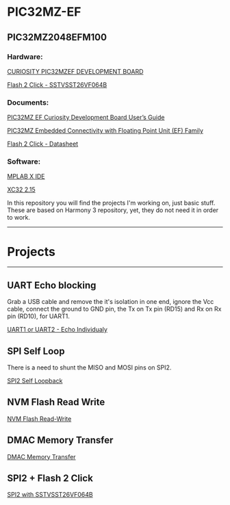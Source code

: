 # PIC32MZ-EF
## PIC32MZ2048EFM100
### Hardware:

[CURIOSITY PIC32MZEF DEVELOPMENT BOARD](https://www.microchip.com/en-us/development-tool/DM320104)

[Flash 2 Click - SSTVSST26VF064B](https://www.mikroe.com/flash-2-click)


### Documents: 

[PIC32MZ EF Curiosity Development Board User’s Guide](https://ww1.microchip.com/downloads/en/DeviceDoc/70005282B.pdf)

[PIC32MZ Embedded Connectivity with Floating Point Unit (EF) Family](https://ww1.microchip.com/downloads/aemDocuments/documents/MCU32/ProductDocuments/DataSheets/PIC32MZ-Embedded-Connectivity-with-Floating-Point-Unit-Family-Data-Sheet-DS60001320H.pdf)

[Flash 2 Click - Datasheet](https://download.mikroe.com/documents/datasheets/20005119G.pdf)


### Software:

[MPLAB X IDE](https://www.microchip.com/en-us/tools-resources/develop/mplab-x-ide)

[XC32 2.15](https://www.microchip.com/en-us/tools-resources/archives/mplab-ecosystem)



In this repository you will find the projects I'm working on, just basic stuff. These are based on Harmony 3 repository, yet, they do not need it in order to work.


-------------------------------------------------------------------------------------------------------------------
# Projects
-------------------------------------------------------------------------------------------------------------------
## UART Echo blocking
Grab a USB cable and remove the it's isolation in one end, ignore the Vcc cable, connect the ground to GND pin, the Tx on Tx pin (RD15) and Rx on Rx pin (RD10), for UART1.

[UART1 or UART2 - Echo Individualy](https://github.com/elfux/PIC32MZ-EF/tree/main/uart_echo_blocking_U1_U2_working)

## SPI Self Loop
There is a need to shunt the MISO and MOSI pins on SPI2.

[SPI2 Self Loopback](https://github.com/elfux/PIC32MZ-EF/tree/main/spi_self_loopback_blocking)

## NVM Flash Read Write
[NVM Flash Read-Write](https://github.com/elfux/PIC32MZ-EF/tree/main/flash_read_write)

## DMAC Memory Transfer
[DMAC Memory Transfer](https://github.com/elfux/PIC32MZ-EF/tree/main/dmac_memor)

## SPI2 + Flash 2 Click
[SPI2 with SSTVSST26VF064B](https://github.com/elfux/PIC32MZ-EF/tree/main/spi_sst26_rw_test)


